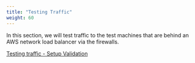 ```yaml
---
title: "Testing Traffic"
weight: 60
---
```

In this section, we will test traffic to the test machines that are behind an AWS network load balancer via the firewalls.

[Testing traffic - Setup Validation](../60_Testing_Traffic/1_testing_traffic_setup_validation.md)